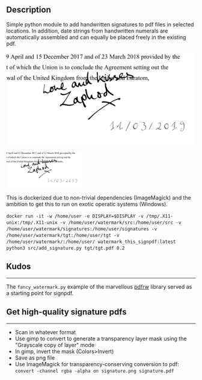 ## Description

Simple python module to add handwritten signatures to pdf files in selected locations. In addition, date strings from handwritten numerals are automatically assembled and can equally be placed freely in the existing pdf.

![example1](doc/04.png)

<img src="doc/04.png" alt="example1" width="200"/>

This is dockerized due to non-trivial dependencies (ImageMagick) and the ambition to get this to run on exotic operatic systems (Windows).

`docker run -it -w /home/user -e DISPLAY=$DISPLAY -v /tmp/.X11-unix:/tmp/.X11-unix -v /home/user/watermark/src:/home/user/src -v /home/user/watermark/signatures:/home/user/signatures -v /home/user/watermark/tgt:/home/user/tgt -v /home/user/watermark/:/home/user/ watermark_this_signpdf:latest python3 src/add_signature.py tgt/tgt.pdf 0.2`

## Kudos
__________
The `fancy_watermark.py` example of the marvellous [pdfrw](https://github.com/pmaupin/pdfrw) library served as a starting point for signpdf.


## Get high-quality signature pdfs
____________________________________

* Scan in whatever format
* Use gimp to convert to generate a transparency layer mask using the "Grayscale copy of layer" mode
* In gimp, invert the mask (Colors>Invert)
* Save as png file
* Use ImageMagick for transparency-conserving conversion to pdf: `convert -channel rgba -alpha on signature.png signature.pdf`
